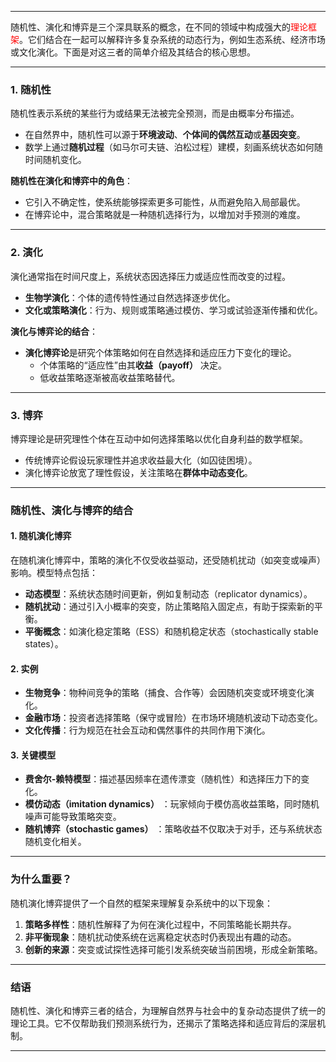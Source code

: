 
---

随机性、演化和博弈是三个深具联系的概念，在不同的领域中构成强大的<span style="color:rgb(255, 0, 0)">理论框架</span>。它们结合在一起可以解释许多复杂系统的动态行为，例如生态系统、经济市场或文化演化。下面是对这三者的简单介绍及其结合的核心思想。

---

### 1. 随机性
随机性表示系统的某些行为或结果无法被完全预测，而是由概率分布描述。
- 在自然界中，随机性可以源于**环境波动**、**个体间的偶然互动**或**基因突变**。
- 数学上通过**随机过程**（如马尔可夫链、泊松过程）建模，刻画系统状态如何随时间随机变化。

**随机性在演化和博弈中的角色**：
- 它引入不确定性，使系统能够探索更多可能性，从而避免陷入局部最优。
- 在博弈论中，混合策略就是一种随机选择行为，以增加对手预测的难度。

---

### 2. 演化
演化通常指在时间尺度上，系统状态因选择压力或适应性而改变的过程。
- **生物学演化**：个体的遗传特性通过自然选择逐步优化。
- **文化或策略演化**：行为、规则或策略通过模仿、学习或试验逐渐传播和优化。

**演化与博弈论的结合**：
- **演化博弈论**是研究个体策略如何在自然选择和适应压力下变化的理论。
  - 个体策略的“适应性”由其**收益（payoff）** 决定。
  - 低收益策略逐渐被高收益策略替代。

---

### 3. 博弈
博弈理论是研究理性个体在互动中如何选择策略以优化自身利益的数学框架。
- 传统博弈论假设玩家理性并追求收益最大化（如囚徒困境）。
- 演化博弈论放宽了理性假设，关注策略在**群体中动态变化**。

---

### 随机性、演化与博弈的结合
#### 1. 随机演化博弈
在随机演化博弈中，策略的演化不仅受收益驱动，还受随机扰动（如突变或噪声）影响。模型特点包括：
- **动态模型**：系统状态随时间更新，例如复制动态（replicator dynamics）。
- **随机扰动**：通过引入小概率的突变，防止策略陷入固定点，有助于探索新的平衡。
- **平衡概念**：如演化稳定策略（ESS）和随机稳定状态（stochastically stable states）。

#### 2. 实例
- **生物竞争**：物种间竞争的策略（捕食、合作等）会因随机突变或环境变化演化。
- **金融市场**：投资者选择策略（保守或冒险）在市场环境随机波动下动态变化。
- **文化传播**：行为规范在社会互动和偶然事件的共同作用下演化。

#### 3. 关键模型
- **费舍尔-赖特模型**：描述基因频率在遗传漂变（随机性）和选择压力下的变化。
- **模仿动态（imitation dynamics）** ：玩家倾向于模仿高收益策略，同时随机噪声可能导致策略突变。
- **随机博弈（stochastic games）** ：策略收益不仅取决于对手，还与系统状态随机变化相关。

---

### 为什么重要？
随机演化博弈提供了一个自然的框架来理解复杂系统中的以下现象：
1. **策略多样性**：随机性解释了为何在演化过程中，不同策略能长期共存。
2. **非平衡现象**：随机扰动使系统在远离稳定状态时仍表现出有趣的动态。
3. **创新的来源**：突变或试探性选择可能引发系统突破当前困境，形成全新策略。

---

### 结语
随机性、演化和博弈三者的结合，为理解自然界与社会中的复杂动态提供了统一的理论工具。它不仅帮助我们预测系统行为，还揭示了策略选择和适应背后的深层机制。

---
